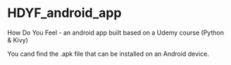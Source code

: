 # HDYF_android_app
How Do You Feel - an android app built based on a Udemy course (Python &amp; Kivy)

You cand find the .apk file that can be installed on an Android device.
